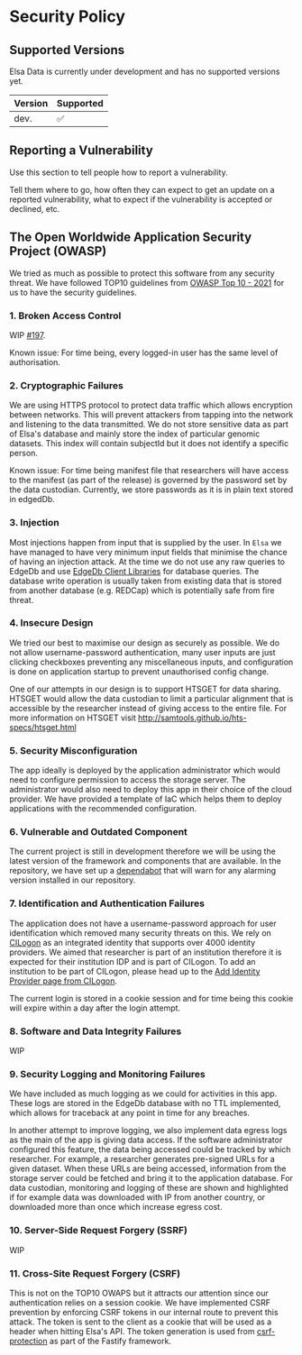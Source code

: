 # Security Policy

## Supported Versions

Elsa Data is currently under development and has no supported versions yet.

| Version | Supported          |
| ------- | ------------------ |
| dev.    | :white_check_mark: |

## Reporting a Vulnerability

Use this section to tell people how to report a vulnerability.

Tell them where to go, how often they can expect to get an update on a
reported vulnerability, what to expect if the vulnerability is accepted or
declined, etc.

## The Open Worldwide Application Security Project (OWASP)

We tried as much as possible to protect this software from any security threat. We have followed TOP10 guidelines from [OWASP Top 10 - 2021](https://owasp.org/Top10/) for us to have the security guidelines.

### 1. Broken Access Control

WIP [#197](https://github.com/umccr/elsa-data/pull/197).

Known issue: For time being, every logged-in user has the same level of authorisation.

### 2. Cryptographic Failures

We are using HTTPS protocol to protect data traffic which allows encryption between networks. This will prevent attackers from tapping into the network and listening to the data transmitted. We do not store sensitive data as part of Elsa's database and mainly store the index of particular genomic datasets. This index will contain subjectId but it does not identify a specific person.

Known issue: For time being manifest file that researchers will have access to the manifest (as part of the release) is governed by the password set by the data custodian. Currently, we store passwords as it is in plain text stored in edgedDb.

### 3. Injection

Most injections happen from input that is supplied by the user. In `Elsa` we have managed to have very minimum input fields that minimise the chance of having an injection attack. At the time we do not use any raw queries to EdgeDb and use [EdgeDb Client Libraries](https://www.edgedb.com/docs/clients/index) for database queries. The database write operation is usually taken from existing data that is stored from another database (e.g. REDCap) which is potentially safe from fire threat.

### 4. Insecure Design

We tried our best to maximise our design as securely as possible. We do not allow username-password authentication, many user inputs are just clicking checkboxes preventing any miscellaneous inputs, and configuration is done on application startup to prevent unauthorised config change.

One of our attempts in our design is to support HTSGET for data sharing. HTSGET would allow the data custodian to limit a particular alignment that is accessible by the researcher instead of giving access to the entire file. For more information on HTSGET visit http://samtools.github.io/hts-specs/htsget.html

### 5. Security Misconfiguration

The app ideally is deployed by the application administrator which would need to configure permission to access the storage server. The administrator would also need to deploy this app in their choice of the cloud provider. We have provided a template of IaC which helps them to deploy applications with the recommended configuration.

### 6. Vulnerable and Outdated Component

The current project is still in development therefore we will be using the latest version of the framework and components that are available. In the repository, we have set up a [dependabot](https://github.com/dependabot) that will warn for any alarming version installed in our repository.

### 7. Identification and Authentication Failures

The application does not have a username-password approach for user identification which removed many security threats on this. We rely on [CILogon](https://www.cilogon.org/home) as an integrated identity that supports over 4000 identity providers. We aimed that researcher is part of an institution therefore it is expected for their institution IDP and is part of CILogon. To add an institution to be part of CILogon, please head up to the [Add Identity Provider page from CILogon](https://www.cilogon.org/service/addidp).

The current login is stored in a cookie session and for time being this cookie will expire within a day after the login attempt.

### 8. Software and Data Integrity Failures

WIP

### 9. Security Logging and Monitoring Failures

We have included as much logging as we could for activities in this app. These logs are stored in the EdgeDb database with no TTL implemented, which allows for traceback at any point in time for any breaches.

In another attempt to improve logging, we also implement data egress logs as the main of the app is giving data access. If the software administrator configured this feature, the data being accessed could be tracked by which researcher. For example, a researcher generates pre-signed URLs for a given dataset. When these URLs are being accessed, information from the storage server could be fetched and bring it to the application database. For data custodian, monitoring and logging of these are shown and highlighted if for example data was downloaded with IP from another country, or downloaded more than once which increase egress cost.

### 10. Server-Side Request Forgery (SSRF)

WIP

### 11. Cross-Site Request Forgery (CSRF)

This is not on the TOP10 OWAPS but it attracts our attention since our authentication relies on a session cookie. We have implemented CSRF prevention by enforcing CSRF tokens in our internal route to prevent this attack. The token is sent to the client as a cookie that will be used as a header when hitting Elsa's API. The token generation is used from [csrf-protection](https://github.com/fastify/csrf-protection) as part of the Fastify framework.
